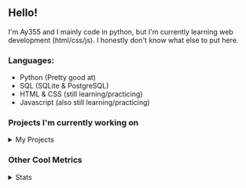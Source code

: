 ## Hello!


I'm Ay355 and I mainly code in python, but I'm currently learning web development (html/css/js). I honestly don't know what else to put here.


### Languages:
 - Python (Pretty good at)
 - SQL (SQLite & PostgreSQL)
 - HTML & CSS (still learning/practicing)
 - Javascript (also still learning/practicing)

 
### Projects I'm currently working on

<details>
 <summary>My Projects</summary>
<br>
 
[Standle](https://discord.com/oauth2/authorize?client_id=810345494223781899&scope=bot&permissions=8)
 - A multipurpose discord bot for your discord server. Has useful and fun commands for you to mess around with. Made with [discord.py](https://www.github.com/Rapptz/discord.py).

[RoboAy355](https://github.com/Ay-355/RoboAy355)
 - A personal discord bot that I use for random things.

[Asyncdictionary](https://github.com/Ay-355/asyncdictionary)
 - An async wrapper for a dictionary API. See the README for more info.

 
That's pretty much it, other stuff is closed-source cause I'm spending most of my time learning.
 
</details>


### Other Cool Metrics


<details>
<summary>Stats</summary>
<br>
 
<a href="https://github.com/Ay-355">
 <img align="center" src="https://github-readme-stats.vercel.app/api?username=Ay-355&theme=tokyonight&show_icons=true&count_private=true&hide_border=true" />
</a><a href="https://github.com/Ay-355">
  <img align="center" src="https://github-readme-stats.vercel.app/api/top-langs/?username=Ay-355&hide=toml,yaml,cmake&layout=compact&langs_count=8&theme=tokyonight&hide_border=true" />
</a>

 
&nbsp; <!-- Space character to put some space between the different stat types. -->

 
<!--START_SECTION:waka-->
**🐱 My Github Data** 

> 🏆 336 Contributions in the Year 2021
 > 
> 📦 875 Bytes Used in Github's Storage 
 > 
> 🚫 Not Opted to Hire
 > 
> 📜 8 Public Repositories 
 > 
> 🔑 2 Private Repositories  
 > 
**I'm a Night 🦉** 

```text
🌞 Morning    3 commits      ░░░░░░░░░░░░░░░░░░░░░░░░░   1.53% 
🌆 Daytime    87 commits     ███████████░░░░░░░░░░░░░░   44.39% 
🌃 Evening    96 commits     ████████████░░░░░░░░░░░░░   48.98% 
🌙 Night      10 commits     █░░░░░░░░░░░░░░░░░░░░░░░░   5.1%

```
📅 **I'm Most Productive on Monday** 

```text
Monday       35 commits     ████░░░░░░░░░░░░░░░░░░░░░   17.86% 
Tuesday      31 commits     ████░░░░░░░░░░░░░░░░░░░░░   15.82% 
Wednesday    16 commits     ██░░░░░░░░░░░░░░░░░░░░░░░   8.16% 
Thursday     26 commits     ███░░░░░░░░░░░░░░░░░░░░░░   13.27% 
Friday       31 commits     ████░░░░░░░░░░░░░░░░░░░░░   15.82% 
Saturday     29 commits     ███░░░░░░░░░░░░░░░░░░░░░░   14.8% 
Sunday       28 commits     ███░░░░░░░░░░░░░░░░░░░░░░   14.29%

```


📊 **This Week I Spent My Time On** 

```text
💬 Programming Languages: 
Python                   12 hrs 6 mins       ████████████████████░░░░░   82.99% 
Markdown                 1 hr 19 mins        ██░░░░░░░░░░░░░░░░░░░░░░░   9.12% 
CSS                      22 mins             ░░░░░░░░░░░░░░░░░░░░░░░░░   2.51% 
HTML                     20 mins             ░░░░░░░░░░░░░░░░░░░░░░░░░   2.3% 
Other                    19 mins             ░░░░░░░░░░░░░░░░░░░░░░░░░   2.28%

🔥 Editors: 
VS Code                  14 hrs 35 mins      █████████████████████████   100.0%

🐱‍💻 Projects: 
standle-bot              11 hrs 25 mins      ███████████████████░░░░░░   78.32% 
asyncdictionary          1 hr 27 mins        ██░░░░░░░░░░░░░░░░░░░░░░░   10.04% 
RoboAy355                59 mins             █░░░░░░░░░░░░░░░░░░░░░░░░   6.75% 
learnweb                 42 mins             █░░░░░░░░░░░░░░░░░░░░░░░░   4.81% 
Unknown Project          0 secs              ░░░░░░░░░░░░░░░░░░░░░░░░░   0.08%

💻 Operating System: 
Windows                  14 hrs 35 mins      █████████████████████████   100.0%

```

**I Mostly Code in Python** 

```text
Python                   6 repos             ██████████████████░░░░░░░   75.0% 
HTML                     1 repo              ███░░░░░░░░░░░░░░░░░░░░░░   12.5% 
C++                      1 repo              ███░░░░░░░░░░░░░░░░░░░░░░   12.5%

```



 Last Updated on 06/07/2021
<!--END_SECTION:waka-->
</details>
